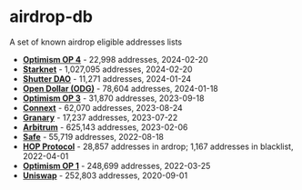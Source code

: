 # airdrop-db
A set of known airdrop eligible addresses lists

* **[Optimism OP 4](https://github.com/ethereum-optimism/op-analytics/blob/main/reference_data/address_lists/op_airdrop_4_simple_list.csv)** - 22,998 addresses, 2024-02-20
* **[Starknet](https://github.com/starknet-io/provisions-data)** - 1,027,095 addresses, 2024-02-20
* **[Shutter DAO](https://github.com/shutter-network/shutter-dao-claiming-app-data/tree/main/vestings/assets/1)** - 11,271 addresses, 2024-01-24
* **[Open Dollar (ODG)](https://github.com/cupOJoseph/odg-airdrop/tree/main)** - 78,604 addresses, 2024-01-18
* **[Optimism OP 3](https://github.com/ethereum-optimism/op-analytics/blob/main/reference_data/address_lists/op_airdrop_3_simple_list.csv)** - 31,870 addresses, 2023-09-18
* **[Connext](https://github.com/connext/community-sybil-reports/tree/main)** - 62,070 addresses, 2023-08-24
* **[Granary](https://github.com/The-Granary/airdrop-list)** - 17,237 addresses, 2023-07-22
* **[Arbitrum](https://www.nansen.ai/research/an-on-chain-distribution-model-for-the-arbitrum-community)** - 625,143 addresses, 2023-02-06
* **[Safe](https://forum.safe.global/t/new-proposal-reworked-safe-distribution-for-users/594)** - 55,719 addresses, 2022-08-18
* **[HOP Protocol](https://github.com/hop-protocol/hop-airdrop/tree/master/src/data)** - 28,857 addresses in ardrop; 1,167 addresses in blacklist, 2022-04-01
* **[Optimism OP 1](https://github.com/ethereum-optimism/op-analytics/blob/main/reference_data/address_lists/op_airdrop1_addresses.csv)** - 248,699 addresses, 2022-03-25
* **[Uniswap](https://github.com/Uniswap/retroactive-query)** - 252,803 addresses, 2020-09-01
